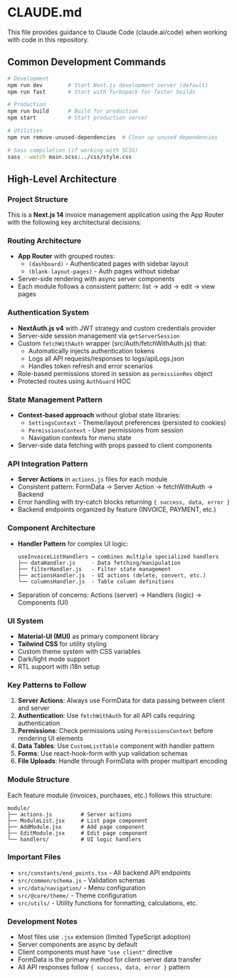 # CLAUDE.md

This file provides guidance to Claude Code (claude.ai/code) when working with code in this repository.

## Common Development Commands

```bash
# Development
npm run dev        # Start Next.js development server (default)
npm run fast       # Start with Turbopack for faster builds

# Production
npm run build      # Build for production
npm start          # Start production server

# Utilities
npm run remove-unused-dependencies  # Clean up unused dependencies

# Sass compilation (if working with SCSS)
sass --watch main.scss:../css/style.css
```

## High-Level Architecture

### Project Structure
This is a **Next.js 14** invoice management application using the App Router with the following key architectural decisions:

### Routing Architecture
- **App Router** with grouped routes:
  - `(dashboard)` - Authenticated pages with sidebar layout
  - `(blank-layout-pages)` - Auth pages without sidebar
- Server-side rendering with async server components
- Each module follows a consistent pattern: list → add → edit → view pages

### Authentication System
- **NextAuth.js v4** with JWT strategy and custom credentials provider
- Server-side session management via `getServerSession` 
- Custom `fetchWithAuth` wrapper (src/Auth/fetchWithAuth.js) that:
  - Automatically injects authentication tokens
  - Logs all API requests/responses to logs/apiLogs.json
  - Handles token refresh and error scenarios
- Role-based permissions stored in session as `permissionRes` object
- Protected routes using `AuthGuard` HOC

### State Management Pattern
- **Context-based approach** without global state libraries:
  - `SettingsContext` - Theme/layout preferences (persisted to cookies)
  - `PermissionsContext` - User permissions from session
  - Navigation contexts for menu state
- Server-side data fetching with props passed to client components

### API Integration Pattern
- **Server Actions** in `actions.js` files for each module
- Consistent pattern: FormData → Server Action → fetchWithAuth → Backend
- Error handling with try-catch blocks returning `{ success, data, error }`
- Backend endpoints organized by feature (INVOICE, PAYMENT, etc.)

### Component Architecture
- **Handler Pattern** for complex UI logic:
  ```
  useInvoiceListHandlers → combines multiple specialized handlers
  ├── dataHandler.js     - Data fetching/manipulation
  ├── filterHandler.js   - Filter state management
  ├── actionsHandler.js  - UI actions (delete, convert, etc.)
  └── columnsHandler.js  - Table column definitions
  ```
- Separation of concerns: Actions (server) → Handlers (logic) → Components (UI)

### UI System
- **Material-UI (MUI)** as primary component library
- **Tailwind CSS** for utility styling
- Custom theme system with CSS variables
- Dark/light mode support
- RTL support with i18n setup

### Key Patterns to Follow
1. **Server Actions**: Always use FormData for data passing between client and server
2. **Authentication**: Use `fetchWithAuth` for all API calls requiring authentication
3. **Permissions**: Check permissions using `PermissionsContext` before rendering UI elements
4. **Data Tables**: Use `CustomListTable` component with handler pattern
5. **Forms**: Use react-hook-form with yup validation schemas
6. **File Uploads**: Handle through FormData with proper multipart encoding

### Module Structure
Each feature module (invoices, purchases, etc.) follows this structure:
```
module/
├── actions.js         # Server actions
├── ModuleList.jsx     # List page component
├── AddModule.jsx      # Add page component
├── EditModule.jsx     # Edit page component
└── handlers/          # UI logic handlers
```

### Important Files
- `src/constants/end_points.tsx` - All backend API endpoints
- `src/common/schema.js` - Validation schemas
- `src/data/navigation/` - Menu configuration
- `src/@core/theme/` - Theme configuration
- `src/utils/` - Utility functions for formatting, calculations, etc.

### Development Notes
- Most files use `.jsx` extension (limited TypeScript adoption)
- Server components are async by default
- Client components must have `"use client"` directive
- FormData is the primary method for client-server data transfer
- All API responses follow `{ success, data, error }` pattern
